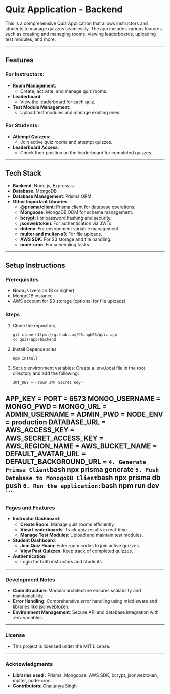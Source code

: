 # Quiz Application - Backend

This is a comprehensive Quiz Application that allows instructors and students to manage quizzes seamlessly. 
The app includes various features such as creating and managing rooms, viewing leaderboards, uploading test modules, and more.

---

## Features
### For Instructors:
- **Room Management**:
    - Create, activate, and manage quiz rooms.
- **Leaderboard**:
    - View the leaderboard for each quiz.
- **Test Module Management**:
    - Upload test modules and manage existing ones.
### For Students:
- **Attempt Quizzes**:
    - Join active quiz rooms and attempt quizzes.
- **Leaderboard Access**:
    - Check their position on the leaderboard for completed quizzes.

---

## Tech Stack
- **Backend**: Node.js, Express.js
- **Database**: MongoDB
- **Database Management**: Prisma ORM
- **Other Important Libraries**:
    - **@prisma/client**: Prisma client for database operations.
    - **Mongoose**: MongoDB ODM for schema management.
    - **bcrypt**: For password hashing and security.
    - **jsonwebtoken**: For authentication via JWTs.
    - **dotenv**: For environment variable management.
    - **multer and multer-s3**: For file uploads.
    - **AWS SDK**: For S3 storage and file handling.
    - **node-cron**: For scheduling tasks.

---

## Setup Instructions

### Prerequisites
- Node.js (version 18 or higher)
- MongoDB instance
- AWS account for S3 storage (optional for file uploads)

### Steps
1. Clone the repository:
   ```bash
   git clone https://github.com/CSingh26/quiz-app
   cd quiz-app/backend
   ```
2. Install Dependencies
    ```bash
    npm install
    ```
3. Set up environment variables: Create a .env.local file in the root directory and add the following:
    ```bash
    JWT_KEY = <Your JWT Secret Key>
APP_KEY = <App Secret Key>
PORT = 6573
MONGO_USERNAME = <MongoDB Username>
MONGO_PWD = <MongoDB Password>
MONGO_URL = <MongoDB Connection URL>
ADMIN_USERNAME = <Admin Username>
ADMIN_PWD = <Admin Password>
NODE_ENV = production
DATABASE_URL = <MongoDB Full Connection URL>
AWS_ACCESS_KEY = <AWS Access Key>
AWS_SECRET_ACCESS_KEY = <AWS Secret Access Key>
AWS_REGION_NAME = <AWS Region>
AWS_BUCKET_NAME = <AWS S3 Bucket Name>
DEFAULT_AVATAR_URL = <URL for Default Avatar>
DEFAULT_BACKGROUND_URL = <URL for Default Background>
    ```
4. Generate Primsa Client
    ```bash
    npx prisma generate
    ```
5. Push Database to MonogoDB Client
    ```bash
    npx prisma db push
    ```
6. Run the application:
    ```bash 
    npm run dev
    ```
---
### Pages and Features
- **Instructor Dashboard**:
    - **Create Room**: Manage quiz rooms efficiently.
    - **View Leaderboards**: Track quiz results in real-time.
    - **Manage Test Modules**: Upload and maintain test modules.
- **Student Dashboard**:
    - **Join Quiz Room**: Enter room codes to join active quizzes.
    - **View Past Quizzes**: Keep track of completed quizzes.
- **Authentication**:
    - Login for both instructors and students.
---
### Development Notes
- **Code Structure**: Modular architecture ensures scalability and maintainability.
- **Error Handling**: Comprehensive error handling using middleware and libraries like jsonwebtoken.
- **Environment Management**: Secure API and database integration with .env variables.

---
### License
- This project is licensed under the MIT License.
---
### Acknowledgments
- **Libraries used** : Prisma, Mongoose, AWS SDK, bcrypt, jsonwebtoken, multer, node-cron.
- **Contributors**: Chaitanya Singh
